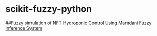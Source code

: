 # scikit-fuzzy-python
##Fuzzy simulation of [NFT Hydroponic Control Using Mamdani Fuzzy Inference System](https://journal.umy.ac.id/index.php/jrc/article/view/14714/7530)
